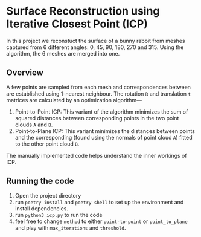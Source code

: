 # Surface Reconstruction using Iterative Closest Point (ICP)

In this project we reconstuct the surface of a bunny rabbit from meshes captured from 6 different angles: 0, 45, 90, 180, 270 and 315. Using the algorithm, the 6 meshes are merged into one. 

## Overview
A few points are sampled from each mesh and correspondences between are established using 1-nearest neighbour. The rotation `R` and translation `t` matrices are calculated by an optimization algorithm—
1. Point-to-Point ICP: This variant of the algorithm minimizes the sum of squared distances between corresponding points in the two point clouds `A` and `B`.
1. Point-to-Plane ICP: This variant minimizes the distances between points and the corresponding  (found using the normals of point cloud `A`) fitted to the other point cloud `B`.

The manually implemented code helps understand the inner workings of ICP.  

## Running the code
1. Open the project directory
1. run `poetry install` and `poetry shell` to set up the environment and install dependencies. 
1. run `python3 icp.py` to run the code
1. feel free to change `method` to either `point-to-point` or `point_to_plane` and play with `max_iterations` and `threshold`. 
